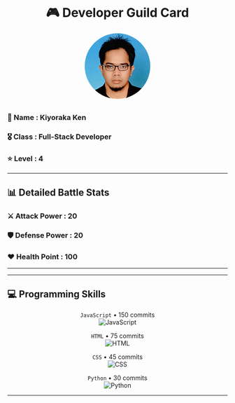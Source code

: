 <div align="center">

# 🎮 Developer Guild Card

<!-- Replace with your profile image -->
<img src="./assets/profile.png" width="150" height="150" style="border-radius: 50%"/>
</div>

##    
### 👤 Name : Kiyoraka Ken
### 🎖️ Class : Full-Stack Developer
### ⭐ Level : 4
---
## 📊 Detailed Battle Stats

### ⚔️ Attack Power : 20
### 🛡️ Defense Power : 20
### ❤️ Health Point : 100
---

---
## 💻 Programming Skills

<div align="center">

`JavaScript` • 150 commits  
![JavaScript](https://img.shields.io/badge/JavaScript-%23F7DF1E.svg?logo=javascript&logoColor=black)

`HTML` • 75 commits  
![HTML](https://img.shields.io/badge/HTML-%23E34F26.svg?logo=html5&logoColor=white)

`CSS` • 45 commits  
![CSS](https://img.shields.io/badge/CSS-%231572B6.svg?logo=css3&logoColor=white)

`Python` • 30 commits  
![Python](https://img.shields.io/badge/Python-%233776AB.svg?logo=python&logoColor=white)

</div>

---
